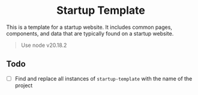 <h1 align="center">Startup Template</h1>

This is a template for a startup website. It includes common pages, components, and data that are typically found on a startup website.

> Use node v20.18.2

## Todo

- [ ] Find and replace all instances of `startup-template` with the name of the project

